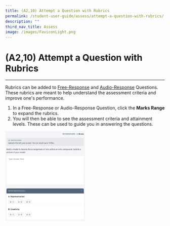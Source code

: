 ```yaml
---
title: (A2,10) Attempt a Question with Rubrics
permalink: /student-user-guide/assess/attempt-a-question-with-rubrics/
description: ""
third_nav_title: Assess
image: /images/FaviconLight.png
---
```

<h1 id="attempt-a-question-with-rubrics">(A2,10) Attempt a Question with Rubrics</h1>
<hr>
<p>Rubrics can be added to <a target="_blank" href="/student-user-guide/assess/attempt-a-free-response-question/">Free-Response</a> and <a target="_blank" href="/student-user-guide/assess/attempt-an-audio-response-question/">Audio-Response</a> Questions. These rubrics are meant to help understand the assessment criteria and improve one's performance.</p>
<ol>
<li>In a Free-Response or Audio-Response Question, click the <strong>Marks Range</strong> to expand the rubrics.</li>
<li>You will then be able to see the assessment criteria and attainment levels. These can be used to guide you in answering the questions.</li>
</ol>
<img style="width: 50%;" src="/images/1Student/As-Rubrics.png">